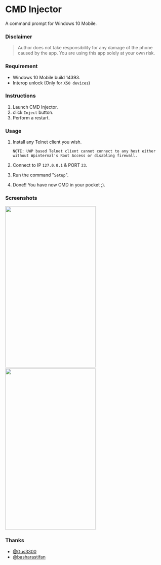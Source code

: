 # CMD Injector
A command prompt for Windows 10 Mobile.


### Disclaimer
> Author does not take responsibility for any damage of the phone caused by the app. You are using this app solely at your own risk.


### Requirement
* Windows 10 Mobile build 14393.
* Interop unlock (Only for `X50 devices`)


### Instructions
1. Launch CMD Injector.
2. click `Inject` button.
3. Perform a restart.


### Usage
1. Install any Telnet client you wish.

   `NOTE: UWP based Telnet client cannot connect to any host either without Wpinternal's Root Access or disabling firewall.`
   
3. Connect to IP `127.0.0.1` & PORT `23`.
4. Run the command "`Setup`".
5. Done!! You have now CMD in your pocket ;).


### Screenshots

<img src="https://user-images.githubusercontent.com/66063294/131257395-f56279dc-a941-4606-80bc-23c7f926d452.png" width="285" height="508"> &nbsp;&nbsp;&nbsp;&nbsp;&nbsp;&nbsp; <img src="https://user-images.githubusercontent.com/66063294/131257410-4be5226a-067a-42f6-bba9-dfd5cdf3d4b1.png" width="285" height="508">


### Thanks
* [@Gus3300](https://github.com/gus33000)
* [@basharastifan](https://github.com/basharast)
